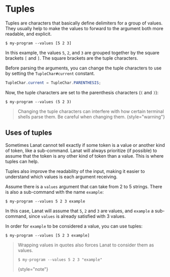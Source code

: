 # Tuples

Tuples are characters that basically define delimiters for a group of values. They usually help to make the values to
forward to the argument both more readable, and explicit.

````Console
$ my-program --values [5 2 3]
````

In this example, the values `5`, `2`, and `3` are grouped together by the square brackets `[` and `]`. The square
brackets are the tuple characters.

<procedure title="Changing the tuple characters" id="changing_the_tuple_characters_to_use">
<step>

Before parsing the arguments, you can change the tuple characters to use by setting the `TupleChar#current` constant.

````Java
TupleChar.current = TupleChar.PARENTHESIS;
````

</step>

<step>

Now, the tuple characters are set to the parenthesis characters (`(` and `)`):

````Console
$ my-program --values (5 2 3)
````

</step>
</procedure>

> Changing the tuple characters can interfere with how certain terminal shells parse them. Be careful when changing them.
> {style="warning"}


## Uses of tuples

Sometimes Lanat cannot tell exactly if some token is a value or another kind of token, like a sub-command. Lanat will always
prioritize (if possible) to assume that the token is any other kind of token than a value. This is where tuples can help.

Tuples also improve the readability of the input, making it easier to understand which values is each argument receiving.

<procedure title="Case" id="cases">
<step>

Assume there is a `values` argument that can take from 2 to 5 strings. There is also a sub-command with the name `example`:

````Console
$ my-program --values 5 2 3 example
````

In this case, Lanat will assume that `5`, `2` and `3` are values, and `example` a sub-command, since `values` is already
satisfied with 3 values.

In order for `example` to be considered a value, you can use tuples:

````Console
$ my-program --values [5 2 3 example]
````

> Wrapping values in quotes also forces Lanat to consider them as values.
> ````Console
> $ my-program --values 5 2 3 "example"
> ````
> {style="note"}
</step>
</procedure>